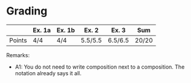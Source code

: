 # Grading

|        | Ex. 1a | Ex. 1b | Ex. 2   | Ex. 3   | Sum   |
|--------|--------|--------|---------|---------|-------|
| Points | 4/4    | 4/4    | 5.5/5.5 | 6.5/6.5 | 20/20 |

Remarks:
- A1: You do not need to write composition next to a composition. The notation already says it all.